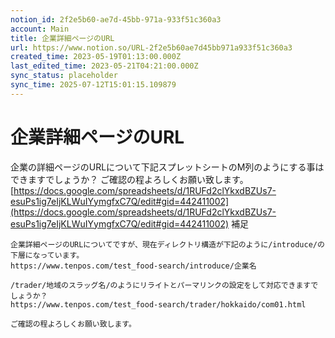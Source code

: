 ```yaml
---
notion_id: 2f2e5b60-ae7d-45bb-971a-933f51c360a3
account: Main
title: 企業詳細ページのURL
url: https://www.notion.so/URL-2f2e5b60ae7d45bb971a933f51c360a3
created_time: 2023-05-19T01:13:00.000Z
last_edited_time: 2023-05-21T04:21:00.000Z
sync_status: placeholder
sync_time: 2025-07-12T15:01:15.109879
---
```

# 企業詳細ページのURL

企業の詳細ページのURLについて下記スプレットシートのM列のようにする事はできますでしょうか？
ご確認の程よろしくお願い致します。
[https://docs.google.com/spreadsheets/d/1RUFd2clYkxdBZUs7-esuPs1ig7eIjKLWuIYymgfxC7Q/edit#gid=442411002](https://docs.google.com/spreadsheets/d/1RUFd2clYkxdBZUs7-esuPs1ig7eIjKLWuIYymgfxC7Q/edit#gid=442411002)
補足
```plain text
企業詳細ページのURLについてですが、現在ディレクトリ構造が下記のように/introduce/の下層になっています。
https://www.tenpos.com/test_food-search/introduce/企業名

/trader/地域のスラッグ名/のようにリライトとパーマリンクの設定をして対応できますでしょうか？
https://www.tenpos.com/test_food-search/trader/hokkaido/com01.html

ご確認の程よろしくお願い致します。
```